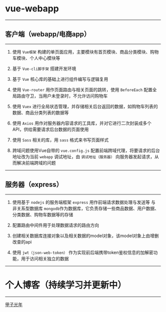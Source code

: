 # vue-webapp

---
## 客户端（webapp/电商app）
---
1. 使用 `Vue框架` 构建的单页面应用，主要模块有首页模块、商品分类模块、购物车模块、个人中心模块等

2. 基于 `Vue-cli脚手架` 搭建开发环境

3. 基于 `Vue` 核心库的基础上进行组件编写与逻辑复用

4. 使用 `Vue-router` 用作页面路由与相关页面的跳转，使用 `BeforeEach` 配置全局路由守卫，当用户未登录时，不允许访问购物车

5. 使用 `Vuex` 进行全局状态管理，并存储相关后台返回的数据，如购物车列表的数据、商品分类列表的数据等

6. 使用 `Axios` 用作对服务器内容请求的工具库，并对它进行二次封装成多个API，供给需要请求后台数据的页面使用

7. 使用 `Sass` 相关的库，用 `sass` 格式来书写页面样式

8. 跨域问题使用Vue自带的 `vue.config.js` 配置前端跨域代理，将要请求的后台地址改为当前 `webapp` 调试地址，由 `调试地址（服务器）` 向服务器发起请求，从而解决前端跨域的问题

---
## 服务器（express）
---
1. 使用基于 `nodejs` 的服务端框架 `express` 用作前端请求数据处理与发送等 与 非关系型数据库 `mongodb`作为数据库，它负责存储一些商品数据、用户数据、分类数据、购物车数据等的存储

2. 配置路由中间件用于处理数据请求的路由方向

3. 创建相关数据库连接对象以及相关数据的model对象，该model对象上由增删改查的api

4. 使用 `jwt（json-web-token）` 作为实现前后端携带token鉴权信息的加解密功能，用于访问相关独立的数据


---
# 个人博客（持续学习并更新中）
---
[甲子光年](https://jetmine.cn)

